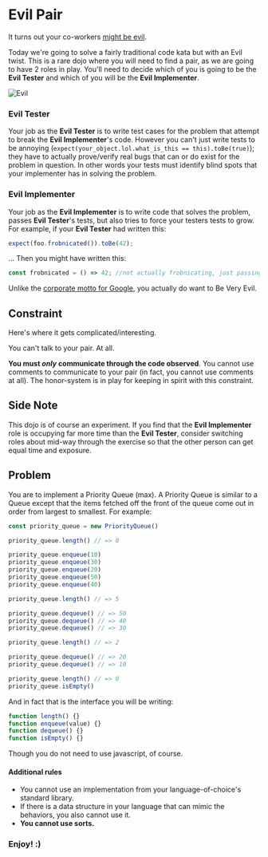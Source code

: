 # Evil Pair

It turns out your co-workers [might be evil](http://c2.com/cgi/wiki?CodeForTheMaintainer).

Today we're going to solve a fairly traditional code kata but with an Evil twist. This is a rare dojo where you will need to find a pair, as we are going to have 2 roles in play. You'll need to decide which of you is going to be the **Evil Tester** and which of you will be the **Evil Implementer**.

![Evil](https://media.giphy.com/media/5nFShZWwq3fdm/giphy.gif)

### Evil Tester

Your job as the **Evil Tester** is to write test cases for the problem that attempt to break the **Evil Implementer**'s code. However you can't just write tests to be annoying (`expect(your_object.lol.what_is_this == this).toBe(true)`); they have to actually prove/verify real bugs that can or do exist for the problem in question. In other words your tests must identify blind spots that your implementer has in solving the problem.

### Evil Implementer

Your job as the **Evil Implementer** is to write code that solves the problem, passes **Evil Tester**'s tests, but also tries to force your testers tests to grow. For example, if your **Evil Tester** had written this:

```javascript
expect(foo.frobnicated()).toBe(42);
```

... Then you might have written this:

```javascript
const frobnicated = () => 42; //not actually frobnicating, just passing the test
```

Unlike the [corporate motto for Google](https://en.wikipedia.org/wiki/Don%27t_be_evil), you actually do want to Be Very Evil.

## Constraint

Here's where it gets complicated/interesting.

You can't talk to your pair. At all.

**You must *only* communicate through the code observed**. You cannot use comments to communicate to your pair (in fact, you cannot use comments at all). The honor-system is in play for keeping in spirit with this constraint.

## Side Note

This dojo is of course an experiment. If you find that the **Evil Implementer** role is occupying far more time than the **Evil Tester**, consider switching roles about mid-way through the exercise so that the other person can get equal time and exposure.

## Problem

You are to implement a Priority Queue (max). A Priority Queue is similar to a Queue except that the items fetched off the front of the queue come out in order from largest to smallest. For example:

```javascript
const priority_queue = new PriorityQueue()

priority_queue.length() // => 0

priority_queue.enqueue(10)
priority_queue.enqueue(30)
priority_queue.enqueue(20)
priority_queue.enqueue(50)
priority_queue.enqueue(40)

priority_queue.length() // => 5

priority_queue.dequeue() // => 50
priority_queue.dequeue() // => 40
priority_queue.dequeue() // => 30

priority_queue.length() // => 2

priority_queue.dequeue() // => 20
priority_queue.dequeue() // => 10

priority_queue.length() // => 0
priority_queue.isEmpty()
```

And in fact that is the interface you will be writing:

```javascript
function length() {}
function enqueue(value) {}
function dequeue() {}
function isEmpty() {}
```

Though you do not need to use javascript, of course.

#### Additional rules

* You cannot use an implementation from your language-of-choice's standard library.
* If there is a data structure in your language that can mimic the behaviors, you also cannot use it.
* **You cannot use sorts.**

### Enjoy! :)
